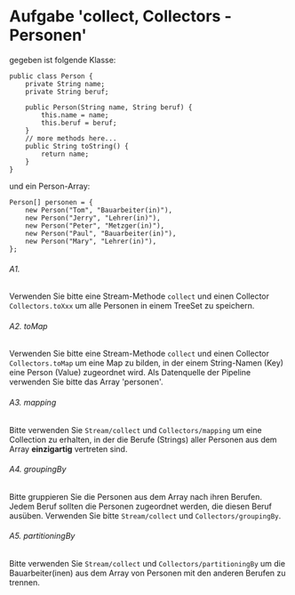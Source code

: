 # Aufgabe 'collect, Collectors - Personen'

gegeben ist folgende Klasse:

	public class Person {
		private String name;
		private String beruf;
		
		public Person(String name, String beruf) {
			this.name = name;
			this.beruf = beruf;
		}
		// more methods here...
		public String toString() {
			return name;
		}
	}

und ein Person-Array:

	Person[] personen = {
		new Person("Tom", "Bauarbeiter(in)"),	
		new Person("Jerry", "Lehrer(in)"),	
		new Person("Peter", "Metzger(in)"),	
		new Person("Paul", "Bauarbeiter(in)"),	
		new Person("Mary", "Lehrer(in)"),	
	};
	
###### A1.
Verwenden Sie bitte eine Stream-Methode `collect` und einen Collector `Collectors.toXxx` um alle Personen in einem TreeSet zu speichern.

###### A2. toMap
Verwenden Sie bitte eine Stream-Methode `collect` und einen Collector `Collectors.toMap` um eine Map zu bilden, in der einem String-Namen (Key) eine Person (Value) zugeordnet wird. Als Datenquelle der Pipeline verwenden Sie bitte das Array 'personen'.
	
###### A3. mapping
Bitte verwenden Sie `Stream/collect` und `Collectors/mapping` um eine Collection zu erhalten, in der die Berufe (Strings) aller Personen aus dem Array __einzigartig__ vertreten sind.  

###### A4. groupingBy
Bitte gruppieren Sie die Personen aus dem Array nach ihren Berufen. Jedem Beruf sollten die Personen zugeordnet werden, die diesen Beruf ausüben. Verwenden Sie bitte `Stream/collect` und `Collectors/groupingBy`.

###### A5. partitioningBy
Bitte verwenden Sie `Stream/collect` und `Collectors/partitioningBy` um die Bauarbeiter(inen) aus dem Array von Personen mit den anderen Berufen zu trennen.
